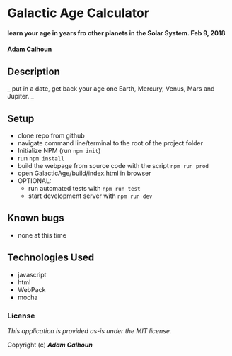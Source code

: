 # Galactic Age Calculator

#### learn your age in years fro other planets in the Solar System. Feb 9, 2018

#### Adam Calhoun

## Description

_ put in a date, get back your age one Earth, Mercury, Venus, Mars and Jupiter. _

## Setup
* clone repo from github
* navigate command line/terminal to the root of the project folder
* Initialize NPM (run ```npm init```)
* run ```npm install```
* build the webpage from source code with the script ```npm run prod```
* open GalacticAge/build/index.html in browser
* OPTIONAL:
  * run automated tests with ```npm run test```
  * start development server with ```npm run dev```

## Known bugs
* none at this time

## Technologies Used
* javascript
* html
* WebPack
* mocha

### License
*This application is provided as-is under the MIT license.*

Copyright (c) **_Adam Calhoun_**
